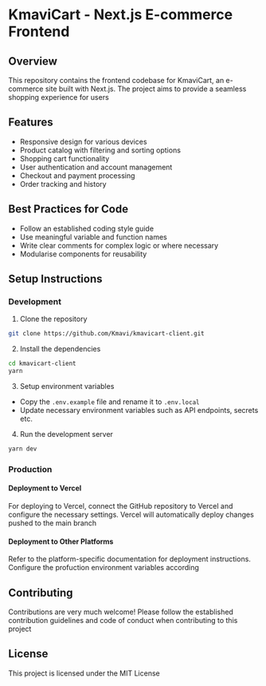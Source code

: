 # KmaviCart - Next.js E-commerce Frontend

## Overview

This repository contains the frontend codebase for KmaviCart, an e-commerce site
built with Next.js. The project aims to provide a seamless shopping experience
for users

## Features

- Responsive design for various devices
- Product catalog with filtering and sorting options
- Shopping cart functionality
- User authentication and account management
- Checkout and payment processing
- Order tracking and history

## Best Practices for Code

- Follow an established coding style guide []()
- Use meaningful variable and function names
- Write clear comments for complex logic or where necessary
- Modularise components for reusability

## Setup Instructions

### Development

1. Clone the repository

```bash
git clone https://github.com/Kmavi/kmavicart-client.git
```

2. Install the dependencies

```bash
cd kmavicart-client
yarn
```

3. Setup environment variables

- Copy the `.env.example` file and rename it to `.env.local`
- Update necessary environment variables such as API endpoints, secrets etc.

4. Run the development server

```bash
yarn dev
```

### Production

#### Deployment to Vercel

For deploying to Vercel, connect the GitHub repository to Vercel and configure
the necessary settings. Vercel will automatically deploy changes pushed to the
main branch

#### Deployment to Other Platforms

Refer to the platform-specific documentation for deployment instructions.
Configure the profuction environment variables according

## Contributing

Contributions are very much welcome! Please follow the established contribution
guidelines and code of conduct when contributing to this project

## License

This project is licensed under the MIT License
